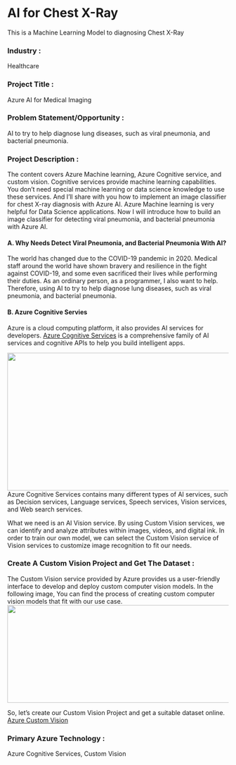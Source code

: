 # AI for Chest X-Ray

This is a Machine Learning Model to diagnosing Chest X-Ray

### Industry :
Healthcare

### Project Title :
Azure AI for Medical Imaging

### Problem Statement/Opportunity :
 AI to try to help diagnose lung diseases, such as viral pneumonia, and bacterial pneumonia.

### Project Description :
The content covers Azure Machine learning, Azure Cognitive service, and custom vision. Cognitive services provide machine learning capabilities. You don’t need special machine learning or data science knowledge to use these services. And I’ll share with you how to implement an image classifier for chest X-ray diagnosis with Azure AI. Azure Machine learning is very helpful for Data Science applications.
Now I will introduce how to build an image classifier for detecting viral pneumonia, and bacterial pneumonia with Azure AI.
#### A. Why Needs Detect Viral Pneumonia, and Bacterial Pneumonia With AI?
The world has changed due to the COVID-19 pandemic in 2020. Medical staff around the world have shown bravery and resilience in the fight against COVID-19, and some even sacrificed their lives while performing their duties. As an ordinary person, as a programmer, I also want to help. Therefore, using AI to try to help diagnose lung diseases, such as viral pneumonia, and bacterial pneumonia.
#### B. Azure Cognitive Servies
Azure is a cloud computing platform, it also provides AI services for developers. <a class="af nh" href="https://azure.microsoft.com/services/cognitive-services/" rel="noopener ugc nofollow" target="_blank">Azure Cognitive Services</a> is a comprehensive family of AI services and cognitive APIs to help you build intelligent apps.

<img alt="" class="bg ly lz c" width="700" height="313" loading="lazy" role="presentation" src="https://miro.medium.com/v2/resize:fit:700/0*bdKI4gBlw3pM3UQh.png">
Azure Cognitive Services contains many different types of AI services, such as Decision services, Language services, Speech services, Vision services, and Web search services.

What we need is an AI Vision service. By using Custom Vision services, we can identify and analyze attributes within images, videos, and digital ink. In order to train our own model, we can select the Custom Vision service of Vision services to customize image recognition to fit our needs.

### Create A Custom Vision Project and Get The Dataset :
The Custom Vision service provided by Azure provides us a user-friendly interface to develop and deploy custom computer vision models. In the following image, You can find the process of creating custom computer vision models that fit with our use case.
<img alt="" class="bg ly lz c" width="700" height="222" loading="lazy" role="presentation" src="https://miro.medium.com/v2/resize:fit:700/0*NYAjgfsFSRbqXYwq.png">

So, let’s create our Custom Vision Project and get a suitable dataset online.
<a class="af nh" href="https://www.customvision.ai/" rel="noopener ugc nofollow" target="_blank">Azure Custom Vision</a>




### Primary Azure Technology :
Azure Cognitive Services, Custom Vision
 
